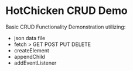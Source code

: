 # HotChicken CRUD Demo

Basic CRUD Functionality Demonstration utilizing:

- json data file
- fetch > GET POST PUT DELETE
- createElement
- appendChild
- addEventListener

